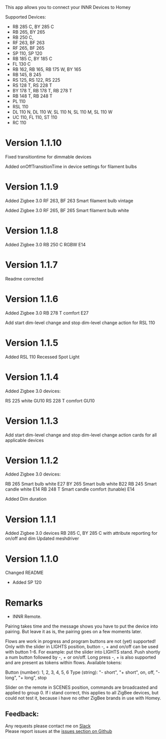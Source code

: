 This app allows you to connect your INNR Devices to Homey

Supported Devices:

- RB 285 C, BY 285 C
- RB 265, BY 265
- RB 250 C,
- RF 263, BF 263
- RF 265, BF 265
- SP 110, SP 120
- RB 185 C, BY 185 C
- FL 130 C
- RB 162, RB 165, RB 175 W, BY 165
- RB 145, B 245
- RS 125, RS 122, RS 225
- RS 128 T, RS 228 T
- BY 178 T, RB 178 T, RB 278 T
- RB 148 T, RB 248 T
- PL 110
- RSL 110
- DL 110 N, DL 110 W, SL 110 N, SL 110 M, SL 110 W
- UC 110, FL 110, ST 110
- RC 110

# Version 1.1.10

Fixed transitiontime for dimmable devices

Added onOffTransitionTime in device settings for filament bulbs

# Version 1.1.9

Added Zigbee 3.0 RF 263, BF 263 Smart filament bulb vintage

Added Zigbee 3.0 RF 265, BF 265 Smart filament bulb white

# Version 1.1.8

Added Zigbee 3.0 RB 250 C RGBW E14

# Version 1.1.7

Readme corrected

# Version 1.1.6

Added Zigbee 3.0 RB 278 T comfort E27

Add start dim-level change and stop dim-level change action for RSL 110


# Version 1.1.5

Added RSL 110 Recessed Spot Light

# Version 1.1.4

Added Zigbee 3.0 devices:

RS 225 white GU10
RS 228 T comfort GU10

# Version 1.1.3

Add start dim-level change and stop dim-level change action cards for all applicable devices   

# Version 1.1.2

Added Zigbee 3.0 devices:

RB 265 Smart bulb white E27
BY 265 Smart bulb white B22
RB 245 Smart candle white E14
RB 248 T Smart candle comfort (tunable) E14

Added Dim duration

# Version 1.1.1

Added Zigbee 3.0 devices RB 285 C, BY 285 C with attribute reporting for on/off and dim
Updated meshdriver

# Version 1.1.0

Changed README

* Added SP 120

# Remarks

* INNR Remote.

Pairing takes time and the message shows you have to put the device into pairing.
But leave it as is, the pairing goes on a few moments later.

Flows are work in progress and program buttons are not (yet) supported! Only with the slider in LIGHTS position, button -, + and on/off can be used with button 1-6. For example: put the slider into LIGHTS stand. Push shortly a num button followed by -, + or on/off. Long press -, + is also supported and are present as tokens within flows.
Available tokens:

Button (number): 1, 2, 3, 4, 5, 6
Type (string): "- short", "+ short", on, off, "- long", "+ long", stop

Slider on the remote in SCENES position, commands are broadcasted and applied to group 0. If i stand correct, this applies to all ZigBee devices, but could not test it, because i have no other ZigBee brands in use with Homey.

## Feedback:

Any requests please contact me on [Slack](https://athomcommunity.slack.com/team/kasteleman)    
Please report issues at the [issues section on Github](https://github.com/kasteleman/com.innr/issues)
